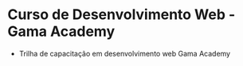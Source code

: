 # Curso de Desenvolvimento Web - Gama Academy

- Trilha de capacitação em desenvolvimento web Gama Academy

  